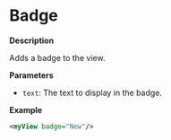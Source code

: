 # Badge

**Description**

Adds a badge to the view.

**Parameters**

- `text`: The text to display in the badge.

**Example**

```xml
<myView badge="New"/>
```
